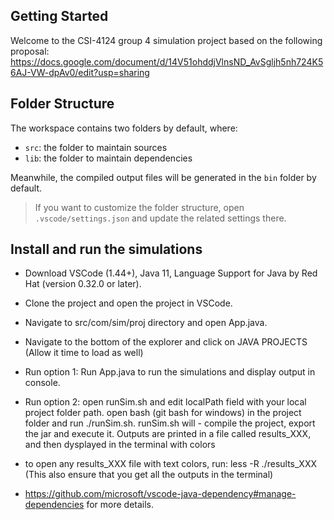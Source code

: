 ## Getting Started

Welcome to the CSI-4124 group 4 simulation project based on the following proposal:
https://docs.google.com/document/d/14V51ohddjVlnsND_AvSgljh5nh724K56AJ-VW-dpAv0/edit?usp=sharing

## Folder Structure

The workspace contains two folders by default, where:

- `src`: the folder to maintain sources
- `lib`: the folder to maintain dependencies

Meanwhile, the compiled output files will be generated in the `bin` folder by default.

> If you want to customize the folder structure, open `.vscode/settings.json` and update the related settings there.

## Install and run the simulations

- Download VSCode (1.44+), Java 11, Language Support for Java by Red Hat (version 0.32.0 or later).
- Clone the project and open the project in VSCode.
- Navigate to src/com/sim/proj directory and open App.java.
- Navigate to the bottom of the explorer and click on JAVA PROJECTS (Allow it time to load as well)
- Run option 1: Run App.java to run the simulations and display output in console.

- Run option 2: open runSim.sh and edit localPath field with your local project folder path. open bash (git bash for windows) in the project folder and run ./runSim.sh. runSim.sh will   - compile the project, export the jar and execute it. Outputs are printed in a file called results_XXX, and then dysplayed in the terminal with colors
- to open any results_XXX file with text colors, run: less -R ./results_XXX (This also ensure that you get all the outputs in the terminal)

- https://github.com/microsoft/vscode-java-dependency#manage-dependencies for more details.
